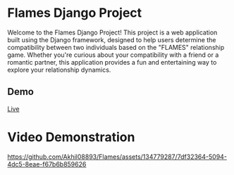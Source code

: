 <h1>Flames Django Project</h1>
Welcome to the Flames Django Project! This project is a web application built using the Django framework, designed to help users determine the compatibility between two individuals based on the "FLAMES" relationship game. Whether you're curious about your compatibility with a friend or a romantic partner, this application provides a fun and entertaining way to explore your relationship dynamics.

## Demo
[Live](https://srkr.pythonanywhere.com/)

<h1>Video Demonstration</h1>

https://github.com/Akhil08893/Flames/assets/134779287/7df32364-5094-4dc5-8eae-f67b6b859626
